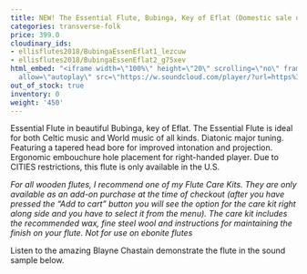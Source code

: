 ```yaml
---
title: NEW! The Essential Flute, Bubinga, Key of Eflat (Domestic sale only)
categories: transverse-folk
price: 399.0
cloudinary_ids:
- ellisflutes2018/BubingaEssenEflat1_lezcuw
- ellisflutes2018/BubingaEssenEflat2_g75xev
html_embed: "<iframe width=\"100%\" height=\"20\" scrolling=\"no\" frameborder=\"no\"
  allow=\"autoplay\" src=\"https://w.soundcloud.com/player/?url=https%3A//api.soundcloud.com/tracks/486027804&color=%23ff5500&inverse=false&auto_play=false&show_user=true\"></iframe>\r\n"
out_of_stock: true
inventory: 0
weight: '450'
---
```


Essential Flute in beautiful Bubinga, key of Eflat.   The Essential Flute is ideal for both Celtic music and World music of all kinds. Diatonic major tuning. Featuring a tapered head bore for improved intonation and projection. Ergonomic embouchure hole placement for right-handed player. Due to CITIES restrictions, this flute is only available in the U.S.

*For all wooden flutes, I recommend one of my Flute Care Kits.  They are only available as an add-on purchase at the time of checkout (after you have pressed the “Add to cart” button you will see the option for the care kit right along side and you have to select it from the menu). The care kit includes the recommended wax, fine steel wool and instructions for maintaining the finish on your flute.  Not for use on ebonite flutes*

Listen to the amazing Blayne Chastain demonstrate the flute in the sound sample below.
